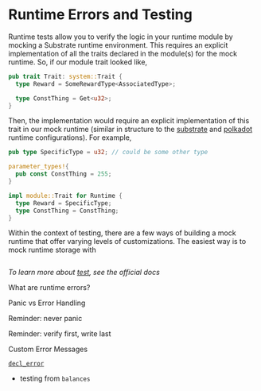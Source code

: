 # Runtime Errors and Testing

Runtime tests allow you to verify the logic in your runtime module by mocking a Substrate runtime environment. This requires an explicit implementation of all the traits declared in the module(s) for the mock runtime. So, if our module trait looked like,

```rust
pub trait Trait: system::Trait {
  type Reward = SomeRewardType<AssociatedType>;

  type ConstThing = Get<u32>;
}
```

Then, the implementation would require an explicit implementation of this trait in our mock runtime (similar in structure to the [substrate](https://github.com/paritytech/substrate/tree/master/node/runtime) and [polkadot](https://github.com/paritytech/polkadot/blob/master/runtime/src/lib.rs) runtime configurations). For example,

```rust
pub type SpecificType = u32; // could be some other type

parameter_types!{
  pub const ConstThing = 255;
}

impl module::Trait for Runtime {
  type Reward = SpecificType;
  type ConstThing = ConstThing;
}
```

Within the context of testing, there are a few ways of building a mock runtime that offer varying levels of customizations. The easiest way is to mock runtime storage with


```rust

```

*To learn more about [test](), see the official docs*

What are runtime errors?

Panic vs Error Handling

Reminder: never panic

Reminder: verify first, write last

Custom Error Messages

[`decl_error`](https://crates.parity.io/srml_support/macro.decl_error.html)

* testing from `balances`